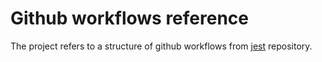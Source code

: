 # Github workflows reference

The project refers to a structure of github workflows from [jest](https://github.com/jestjs/jest/tree/main/.github) repository.

